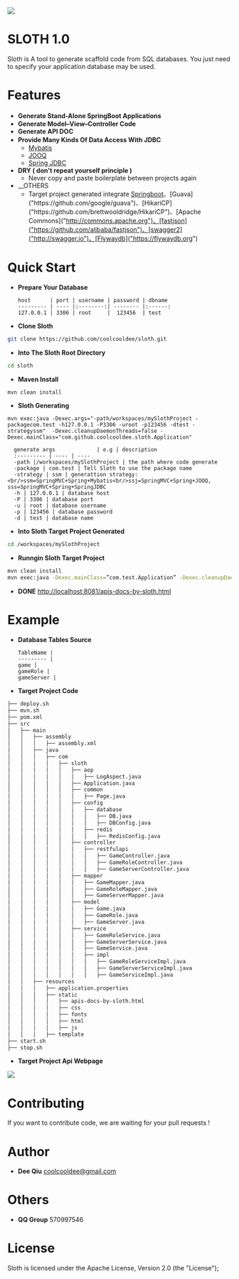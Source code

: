![](https://raw.githubusercontent.com/coolcooldee/sloth/master/src/main/resources/static/images/logo.png)

SLOTH 1.0
=========
Sloth is A tool to generate scaffold code from SQL databases.
You just need to specify your application database may be used.

Features
========
- __Generate Stand-Alone SpringBoot Applications__　
- __Generate Model–View–Controller Code__
- __Generate API DOC__
- __Provide Many Kinds Of Data Access With JDBC__　
    * [Mybatis]("http://www.mybatis.org/mybatis-3/")
    * [JOOQ]("http://www.jooq.org")
    * [Spring JDBC]("http://docs.spring.io/spring/docs/current/spring-framework-reference/html/jdbc.html")
- __DRY ( don't repeat yourself principle )__
    * Never copy and paste boilerplate between projects again
- __OTHERS
    * Target project generated integrate [Springboot]("http://projects.spring.io/spring-boot/")、[Guava]("https://github.com/google/guava")、[HikariCP]("https://github.com/brettwooldridge/HikariCP")、[Apache Commons]("http://commons.apache.org")、[fastjson]("https://github.com/alibaba/fastjson")、[swagger2]("http://swagger.io")、[Flywaydb]("https://flywaydb.org")

Quick Start
===========
- __Prepare Your Database__

      host      | port | username | password | dbname 
      --------- | ---- |:--------:| -------- |:------:
      127.0.0.1 | 3306 | root     |  123456  | test    


- __Clone Sloth__
```bash
git clone https://github.com/coolcooldee/sloth.git
```
- __Into The Sloth Root Directory__
```bash
cd sloth
```
- __Maven Install__
```bash
mvn clean install
```
- __Sloth Generating__
```
mvn exec:java -Dexec.args="-path/workspaces/mySlothProject -packagecom.test -h127.0.0.1 -P3306 -uroot -p123456 -dtest -strategyssm"  -Dexec.cleanupDaemonThreads=false -Dexec.mainClass="com.github.coolcooldee.sloth.Application"
```
      generate args             | e.g | description 
      :--------- | ---- | ---- 
      -path |/workspaces/mySlothProject | the path where code generate  
      -package | com.test | Tell Sloth to use the package name
      -strategy | ssm | generattion strategy:<br/>ssm=SpringMVC+Spring+Mybatis<br/>ssj=SpringMVC+Spring+JOOQ, sss=SpringMVC+Spring+SpringJDBC
      -h | 127.0.0.1 | database host 
      -P | 3306 | database port 
      -u | root | database username 
      -p | 123456 | database password
      -d | test | database name

- __Into Sloth Target Project Generated__
```bash
cd /workspaces/mySlothProject
```

- __Runngin Sloth Target Project__
```bash
mvn clean install
mvn exec:java -Dexec.mainClass=”com.test.Application” -Dexec.cleanupDaemonThreads=false
```
- __DONE__
<http://localhost:8081/apis-docs-by-sloth.html>

Example
=======
- __Database Tables Source__

      TableName |
      --------- |
      game |
      gameRole |
      gameServer |
      
- __Target Project Code__
```bash
├── deploy.sh
├── mvn.sh
├── pom.xml
├── src
│   ├── main
│   │   ├── assembly
│   │   │   ├── assembly.xml
│   │   ├── java
│   │   │   ├── com
│   │   │   │   ├── sloth
│   │   │   │   │   ├── aop
│   │   │   │   │   │   ├── LogAspect.java
│   │   │   │   │   ├── Application.java
│   │   │   │   │   ├── common
│   │   │   │   │   │   ├── Page.java
│   │   │   │   │   ├── config
│   │   │   │   │   │   ├── database
│   │   │   │   │   │   │   ├── DB.java
│   │   │   │   │   │   │   ├── DBConfig.java
│   │   │   │   │   │   ├── redis
│   │   │   │   │   │   │   ├── RedisConfig.java
│   │   │   │   │   ├── controller
│   │   │   │   │   │   ├── restfulapi
│   │   │   │   │   │   │   ├── GameController.java
│   │   │   │   │   │   │   ├── GameRoleController.java
│   │   │   │   │   │   │   ├── GameServerController.java
│   │   │   │   │   ├── mapper
│   │   │   │   │   │   ├── GameMapper.java
│   │   │   │   │   │   ├── GameRoleMapper.java
│   │   │   │   │   │   ├── GameServerMapper.java
│   │   │   │   │   ├── model
│   │   │   │   │   │   ├── Game.java
│   │   │   │   │   │   ├── GameRole.java
│   │   │   │   │   │   ├── GameServer.java
│   │   │   │   │   ├── service
│   │   │   │   │   │   ├── GameRoleService.java
│   │   │   │   │   │   ├── GameServerService.java
│   │   │   │   │   │   ├── GameService.java
│   │   │   │   │   │   ├── impl
│   │   │   │   │   │   │   ├── GameRoleServiceImpl.java
│   │   │   │   │   │   │   ├── GameServerServiceImpl.java
│   │   │   │   │   │   │   ├── GameServiceImpl.java
│   │   ├── resources
│   │   │   ├── application.properties
│   │   │   ├── static
│   │   │   │   ├── apis-docs-by-sloth.html
│   │   │   │   ├── css
│   │   │   │   ├── fonts
│   │   │   │   ├── html
│   │   │   │   ├── js
│   │   │   ├── template
├── start.sh
├── stop.sh
```
- __Target Project Api Webpage__

![](https://raw.githubusercontent.com/coolcooldee/sloth/master/src/main/resources/static/images/demo1.png)

Contributing
============
If you want to contribute code, we are waiting for your pull requests !

Author
======
* __Dee Qiu__ <coolcooldee@gmail.com>

Others
======
* __QQ Group__ 570997546

License
=======
Sloth is licensed under the Apache License, Version 2.0 (the "License");





